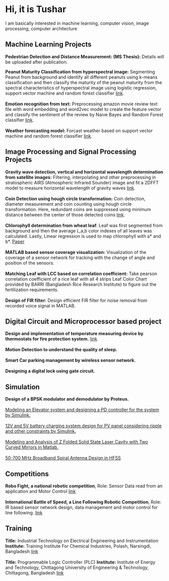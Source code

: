 
# Hi, it is Tushar
I am basically interested in machine learning, computer vision, image processing, computer architecture

## Machine Learning Projects

**Pedestrian Detection and Distance Measurement: (MS Thesis):** Details will be uploaded after publication.

**Peanut Maturity Classification from hyperspectral image:** Segmenting Peanut from background and identify all different peanuts using k-means classification and then classify the maturity of the peanut maturity from the spectral characteristics of hyperspectral image using logistic regression, support vector machine and random forest classifier [link](https://github.com/stushar047/Peanut_Maturity_Classification). <br><br>
**Emotion recognition from text:** Preprocessing amazon movie review text file with word embedding and word2vec model to create the feature vector and classify the sentiment of the review by Naive Bayes and Random Forest classifier [link](https://github.com/stushar047/Emotion-from-Text). <br>
<br>
**Weather forecasting model:** Forcast weather based on support vector machine and random forest classifier [link](https://github.com/stushar047/Weather_Forecast).

## Image Processing and Signal Processing Projects

**Gravity wave detection, vertical and horizontal wavelength determination from satellite images:** Filtering, interpolating and other preprocessing in stratospheric AIRS
(Atmospheric Infrared Sounder) image and fit a 2DFFT model to measure horizontal wavelength of gravity waves [link](https://github.com/stushar047/Gravity-Wave-Parameterization-from-AIRS-satellie-image).<br>
<br>
**Coin Detection using hough circle transformation:** Coin detection, diameter measurement and coin counting using hough circle transformation. Here, redundant coins are suppressed using minimum distance between the center of those detected coins [link](https://github.com/stushar047/Coin-Detector). <br>
<br>
**Chlorophyll determination from wheat leaf**: Leaf was first segmented from background and then the average L,a,b color indexes of all leaves was calculated. Lastly, Linear regression is used to map chlorophyll with a* and b*. [Paper](https://www.researchgate.net/publication/332586475_A_Lowcost_Image_Processing_Based_Technique_to_Estimate_Chlorophyll_in_Winter_Wheat)<br> 
<br>
**MATLAB based sensor coverage visualization:** Visualization of the coverage of a sensor network for tracking with the change of angle and position of the sensors. 
<br><br>
**Matching Leaf with LCC based on correlation coefficient:** Take pearson correlation coefficient of a rice leaf with all 4 strips Leaf Color Chart provided by BARRI (Bangladesh Rice Research Institute) to figure out the fertilization requirements. 
<br>
<br>
**Design of FIR filter:** Design efficient FIR filter for noise removal from recorded voice signal in MATLAB. 

## Digital Circuit and Microprocessor based project

**Design and implementation of temperature measuring device by thermostats for fire protection system.** [link](https://github.com/stushar047/-Instrumentation-of-a-digital-thermometer-using-PIC-microcontroller-and-thermistor)<br><br>
**Motion Detection to understand the quality of sleep.**<br><br>
**Smart Car parking management by wireless sensor network.**<br><br>
**Designing a digital lock using gate circuit.**<br>

## Simulation 
**Design of a BPSK modulator and demodulator by Proteus.** <br><br>
[Modeling an Elevator system and designing a PD controller for the system by Simulink.](https://docs.google.com/document/d/1P3vRAhSMe8a7i90OCLwvLAx79Ks7aqwF/edit)
 <br><br>
[12V and 5V battery charging system design for PV panel considering ripple and other constraints by Simulink.](https://github.com/stushar047/Simulink-Design-of-12V-and-5V-battery-charging-system-from-PV-module-)<br><br>
[Modeling and Analysis of Z Folded Solid State Laser Cavity with Two Curved Mirrors in Matlab.](https://www.researchgate.net/publication/325155335_Modeling_and_Analysis_of_Z_Folded_Solid_State_Laser_Cavity_with_Two_Curved_Mirrors)
<br><br>
[50-700 MHz Broadband Spiral Antenna Design in HFSS ](https://github.com/stushar047/Antenna-Design-in-HFSS)

## Competitions
**Robo Fight, a national robotic competition**, Role: Sensor Data read from an application and Motor Control [link](https://www.facebook.com/robo.fight.2014/)<br>
<br>
**International Battle of Speed, a Line Following Robotic Competition**, Role: IR based sensor network design, data management and motor control for line following. [link](https://www.facebook.com/events/d41d8cd9/international-engineering-innovation-summit-bangladesh-2015/1565516937041763/)

## Training
**Title:** Industrial Technology on Electrical Engineering and Instrumentation **Institute:** Training Institute For Chemical Industries, Polash, Narsingdi, Bangladesh [link](https://www.lawyersnjurists.com/article/training-institute-chemical-industries-polash-narshingdi-1611/)<br><br>
**Title:** Programmable Logic Controller (PLC) **Institute:** Institute of Energy and Technology, Chittagong University of Engineering & Technology, Chittagong, Bangladesh [link](http://www.cuet.ac.bd/index.php/institute/iet)
